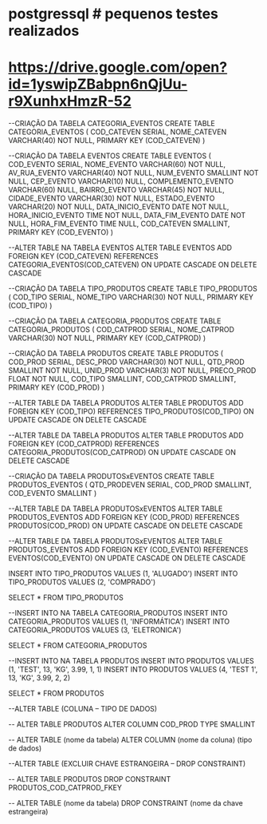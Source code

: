 # postgressql # pequenos testes realizados


# https://drive.google.com/open?id=1yswipZBabpn6nQjUu-r9XunhxHmzR-52


--CRIAÇÃO DA TABELA CATEGORIA_EVENTOS
CREATE TABLE CATEGORIA_EVENTOS
(
COD_CATEVEN SERIAL,
NOME_CATEVEN VARCHAR(40) NOT NULL,
PRIMARY KEY (COD_CATEVEN)
)


--CRIAÇÃO DA TABELA EVENTOS
CREATE TABLE EVENTOS
(
COD_EVENTO SERIAL,
NOME_EVENTO VARCHAR(60) NOT NULL,
AV_RUA_EVENTO VARCHAR(40) NOT NULL,
NUM_EVENTO SMALLINT NOT NULL,
CEP_EVENTO VARCHAR(10) NULL,
COMPLEMENTO_EVENTO VARCHAR(60) NULL,
BAIRRO_EVENTO VARCHAR(45) NOT NULL,
CIDADE_EVENTO VARCHAR(30) NOT NULL,
ESTADO_EVENTO VARCHAR(20) NOT NULL,
DATA_INICIO_EVENTO DATE NOT NULL,
HORA_INICIO_EVENTO TIME NOT NULL,
DATA_FIM_EVENTO DATE NOT NULL,
HORA_FIM_EVENTO TIME NULL,
COD_CATEVEN SMALLINT,
PRIMARY KEY (COD_EVENTO)
)


--ALTER TABLE NA TABELA EVENTOS
ALTER TABLE EVENTOS
ADD
FOREIGN KEY (COD_CATEVEN) REFERENCES CATEGORIA_EVENTOS(COD_CATEVEN)
ON UPDATE CASCADE
ON DELETE CASCADE


--CRIAÇÃO DA TABELA TIPO_PRODUTOS
CREATE TABLE TIPO_PRODUTOS
(
COD_TIPO SERIAL,
NOME_TIPO VARCHAR(30) NOT NULL,
PRIMARY KEY (COD_TIPO)
)


--CRIAÇÃO DA TABELA CATEGORIA_PRODUTOS
CREATE TABLE CATEGORIA_PRODUTOS
(
COD_CATPROD SERIAL,
NOME_CATPROD VARCHAR(30) NOT NULL,
PRIMARY KEY (COD_CATPROD)
)



--CRIAÇÃO DA TABELA PRODUTOS
CREATE TABLE PRODUTOS
(
COD_PROD SERIAL,
DESC_PROD VARCHAR(30) NOT NULL,
QTD_PROD SMALLINT NOT NULL,
UNID_PROD VARCHAR(3) NOT NULL,
PRECO_PROD FLOAT NOT NULL,
COD_TIPO SMALLINT,
COD_CATPROD SMALLINT,
PRIMARY KEY (COD_PROD)
)


--ALTER TABLE DA TABELA PRODUTOS
ALTER TABLE PRODUTOS
ADD
FOREIGN KEY (COD_TIPO) REFERENCES TIPO_PRODUTOS(COD_TIPO)
ON UPDATE CASCADE
ON DELETE CASCADE


--ALTER TABLE DA TABELA PRODUTOS
ALTER TABLE PRODUTOS
ADD
FOREIGN KEY (COD_CATPROD) REFERENCES CATEGORIA_PRODUTOS(COD_CATPROD)
ON UPDATE CASCADE
ON DELETE CASCADE



--CRIAÇÃO DA TABELA PRODUTOSxEVENTOS
CREATE TABLE PRODUTOS_EVENTOS
(
QTD_PRODEVEN SERIAL,
COD_PROD SMALLINT,
COD_EVENTO SMALLINT
)


--ALTER TABLE DA TABELA PRODUTOSxEVENTOS
ALTER TABLE PRODUTOS_EVENTOS
ADD
FOREIGN KEY (COD_PROD) REFERENCES PRODUTOS(COD_PROD)
ON UPDATE CASCADE
ON DELETE CASCADE


--ALTER TABLE DA TABELA PRODUTOSxEVENTOS
ALTER TABLE PRODUTOS_EVENTOS
ADD
FOREIGN KEY (COD_EVENTO) REFERENCES EVENTOS(COD_EVENTO)
ON UPDATE CASCADE
ON DELETE CASCADE



INSERT INTO TIPO_PRODUTOS VALUES (1, 'ALUGADO')
INSERT INTO TIPO_PRODUTOS VALUES (2, 'COMPRADO')

SELECT * FROM TIPO_PRODUTOS


--INSERT INTO NA TABELA CATEGORIA_PRODUTOS
INSERT INTO CATEGORIA_PRODUTOS VALUES (1, 'INFORMÁTICA')
INSERT INTO CATEGORIA_PRODUTOS VALUES (3, 'ELETRONICA')

SELECT * FROM CATEGORIA_PRODUTOS


--INSERT INTO NA TABELA PRODUTOS
INSERT INTO PRODUTOS VALUES (1, 'TEST', 13, 'KG', 3.99, 1, 1)
INSERT INTO PRODUTOS VALUES (4, 'TEST 1', 13, 'KG', 3.99, 2, 2)

SELECT * FROM PRODUTOS


--ALTER TABLE (COLUNA – TIPO DE DADOS)

-- ALTER TABLE PRODUTOS ALTER COLUMN COD_PROD TYPE SMALLINT

-- ALTER TABLE (nome da tabela) ALTER COLUMN (nome da coluna) (tipo de dados)



--ALTER TABLE (EXCLUIR CHAVE ESTRANGEIRA – DROP CONSTRAINT)

-- ALTER TABLE PRODUTOS DROP CONSTRAINT PRODUTOS_COD_CATPROD_FKEY

-- ALTER TABLE (nome da tabela) DROP CONSTRAINT (nome da chave estrangeira)
